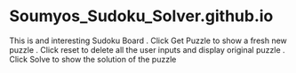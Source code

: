 # Soumyos_Sudoku_Solver.github.io
This is and interesting Sudoku Board . Click Get Puzzle to show a fresh new puzzle . Click reset to delete all the user inputs and display original puzzle . Click Solve to show the solution of the puzzle
